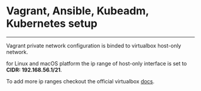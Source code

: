 # Vagrant, Ansible, Kubeadm, Kubernetes setup
---

Vagrant private network configuration is binded to virtualbox host-only network.

for Linux and macOS platform the ip range of host-only interface is set to **CIDR: 192.168.56.1/21**.

To add more ip ranges checkout the official virtualbox [docs](https://www.virtualbox.org/manual/ch06.html#network_hostonly).
